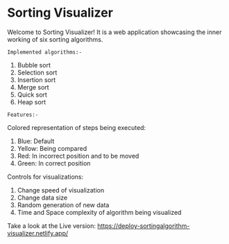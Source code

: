 # Sorting Visualizer
Welcome to Sorting Visualizer!
It is a web application showcasing the inner working of six sorting algorithms.

`Implemented algorithms:-`
1. Bubble sort
2. Selection sort
3. Insertion sort
4. Merge sort
5. Quick sort
6. Heap sort

`Features:-`

Colored representation of steps being executed:
1) Blue:   Default 
2) Yellow: Being compared
3) Red:    In incorrect position and to be moved
4) Green:  In correct position
   
Controls for visualizations:
1) Change speed of visualization
2) Change data size 
3) Random generation of new data 
4) Time and Space complexity of algorithm being visualized

Take a look at the Live version: https://deploy-sortingalgorithm-visualizer.netlify.app/
